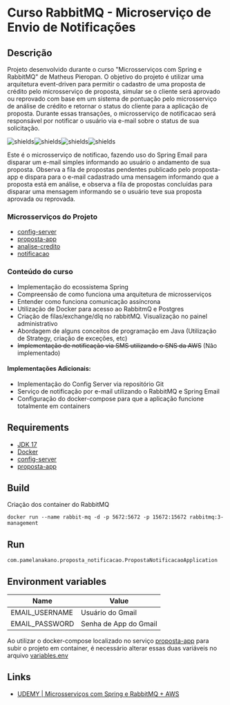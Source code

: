 # Curso RabbitMQ - Microserviço de Envio de Notificações

## Descrição
Projeto desenvolvido durante o curso "Microsserviços com Spring e RabbitMQ" de Matheus Pieropan. 
O objetivo do projeto é utilizar uma arquitetura event-driven para permitir o cadastro de uma proposta de crédito pelo microsserviço de proposta, simular se o cliente será aprovado ou reprovado com base em um sistema de pontuação pelo microsserviço de análise de crédito e retornar o status do cliente para a aplicação de proposta. Durante essas transações, o microsserviço de notificacao será responsável por notificar o usuário via e-mail sobre o status de sua solicitação. 

<p><img src="https://img.shields.io/badge/spring-%236DB33F.svg?style=for-the-badge&amp;logo=spring&amp;logoColor=white" alt="shields"><img src="https://img.shields.io/badge/postgres-%23316192.svg?style=for-the-badge&amp;logo=postgresql&amp;logoColor=white" alt="shields"><img src="https://img.shields.io/badge/docker-%230db7ed.svg?style=for-the-badge&amp;logo=docker&amp;logoColor=white" alt="shields"><img src="https://img.shields.io/badge/Rabbitmq-FF6600?style=for-the-badge&amp;logo=rabbitmq&amp;logoColor=white" alt="shields"></p>

Este é o microsserviço de notificao, fazendo uso do Spring Email para disparar um e-mail simples informando ao usuário o andamento de sua proposta. Observa a fila de propostas pendentes publicado pelo proposta-app e dispara para o e-mail cadastrado uma mensagem informando que a proposta está em análise, e observa a fila de propostas concluídas para disparar uma mensagem informando se o usuário teve sua proposta aprovada ou reprovada.

### Microsserviços do Projeto

- [config-server](https://github.com/pnakano/proposta-config)
- [proposta-app](https://github.com/pnakano/proposta-app)
- [analise-credito](https://github.com/pnakano/proposta-analisecredito)
- [notificacao](https://github.com/pnakano/proposta-notificacao)

### Conteúdo do curso

- Implementação do ecossistema Spring
- Compreensão de como funciona uma arquitetura de microsserviços
- Entender como funciona comunicação assíncrona
- Utilização de Docker para acesso ao RabbitmQ e Postgres
- Criação de filas/exchange/dlq no rabbitMQ. Visualização no painel administrativo
- Abordagem de alguns conceitos de programação em Java (Utilização de Strategy, criação de exceções, etc)
- <s>Implementação de notificação via SMS utilizando o SNS da AWS</s> (Não implementado)

#### Implementações Adicionais:

- Implementação do Config Server via repositório Git
- Serviço de notificação por e-mail utilizando o RabbitMQ e Spring Email
- Configuração do docker-compose para que a aplicação funcione totalmente em containers

## Requirements

- [JDK 17](https://www.oracle.com/br/java/technologies/javase/jdk17-archive-downloads.html)
- [Docker](https://hub.docker.com/)
- [config-server](https://github.com/pnakano/proposta-config)
- [proposta-app](https://github.com/pnakano/proposta-app)

## Build

Criação dos container do RabbitMQ

```shell
docker run --name rabbit-mq -d -p 5672:5672 -p 15672:15672 rabbitmq:3-management
```

## Run

`com.pamelanakano.proposta_notificacao.PropostaNotificacaoApplication`

## Environment variables

| Name           | Value                 |
|----------------|---------------------  |
| EMAIL_USERNAME | Usuário do Gmail      |
| EMAIL_PASSWORD | Senha de App do Gmail | 

Ao utilizar o docker-compose localizado no serviço [proposta-app](https://github.com/pnakano/proposta-app) para subir o projeto em container, é necessário alterar essas duas variáveis no arquivo [variables.env](https://github.com/pnakano/proposta-app/blob/master/variables.env)

## Links

* [UDEMY | Microsserviços com Spring e RabbitMQ + AWS](https://www.udemy.com/course/microsservicos-com-spring-e-rabbitmq-aws/)